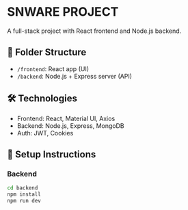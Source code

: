 # SNWARE PROJECT

A full-stack project with React frontend and Node.js backend.

## 📁 Folder Structure

- `/frontend`: React app (UI)
- `/backend`: Node.js + Express server (API)

## 🛠 Technologies

- Frontend: React, Material UI, Axios
- Backend: Node.js, Express, MongoDB
- Auth: JWT, Cookies

## 🚀 Setup Instructions

### Backend

```bash
cd backend
npm install
npm run dev
```
